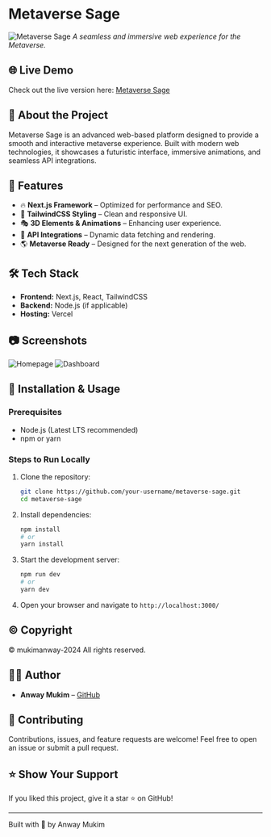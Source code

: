 # Metaverse Sage

![Metaverse Sage]([https://your-image-link.com/banner.png](https://files.oaiusercontent.com/file-2pHnTqeAUb7ZRDm2RTD9rd?se=2025-03-26T17%3A47%3A06Z&sp=r&sv=2024-08-04&sr=b&rscc=max-age%3D604800%2C%20immutable%2C%20private&rscd=attachment%3B%20filename%3D0d92201a-376b-4f77-a781-f33558fb4b76.webp&sig=gSvn5eERn68F%2B7CLLqEGnnhHCwvUe8hl7/T6pyEv%2BOA%3D))  
_A seamless and immersive web experience for the Metaverse._

## 🌐 Live Demo
Check out the live version here: [Metaverse Sage](https://metaverse-sage-psi.vercel.app/)

## 📌 About the Project
Metaverse Sage is an advanced web-based platform designed to provide a smooth and interactive metaverse experience. Built with modern web technologies, it showcases a futuristic interface, immersive animations, and seamless API integrations.

## 🚀 Features
- 🔥 **Next.js Framework** – Optimized for performance and SEO.
- 🎨 **TailwindCSS Styling** – Clean and responsive UI.
- 🎭 **3D Elements & Animations** – Enhancing user experience.
- 🔗 **API Integrations** – Dynamic data fetching and rendering.
- 🌎 **Metaverse Ready** – Designed for the next generation of the web.

## 🛠️ Tech Stack
- **Frontend:** Next.js, React, TailwindCSS
- **Backend:** Node.js (if applicable)
- **Hosting:** Vercel

## 📷 Screenshots
![Homepage](https://your-image-link.com/homepage.png)
![Dashboard](https://your-image-link.com/dashboard.png)

## 🎯 Installation & Usage

### Prerequisites
- Node.js (Latest LTS recommended)
- npm or yarn

### Steps to Run Locally
1. Clone the repository:
   ```sh
   git clone https://github.com/your-username/metaverse-sage.git
   cd metaverse-sage
   ```
2. Install dependencies:
   ```sh
   npm install
   # or
   yarn install
   ```
3. Start the development server:
   ```sh
   npm run dev
   # or
   yarn dev
   ```
4. Open your browser and navigate to `http://localhost:3000/`

## ©️ Copyright
© mukimanway-2024 All rights reserved.

## 👨‍💻 Author
- **Anway Mukim** – [GitHub](https://github.com/mukimanway)

## 🤝 Contributing
Contributions, issues, and feature requests are welcome! Feel free to open an issue or submit a pull request.

## ⭐ Show Your Support
If you liked this project, give it a star ⭐ on GitHub!

---
Built with 💙 by Anway Mukim
